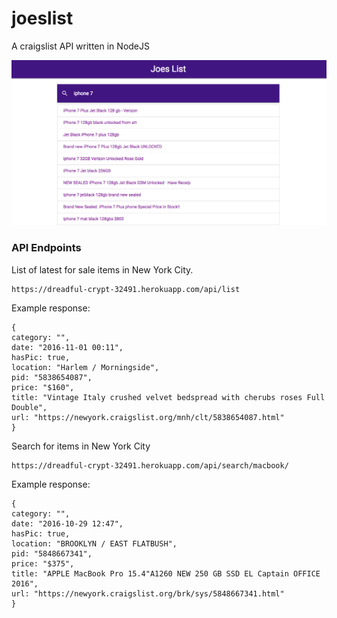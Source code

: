 # joeslist

A craigslist API written in NodeJS

![Alt text](https://raw.githubusercontent.com/anthonydelgado/joeslist/master/screenshot.png)


### API Endpoints

List of latest for sale items in New York City. 

```
https://dreadful-crypt-32491.herokuapp.com/api/list
```
Example response:
```
{
category: "",
date: "2016-11-01 00:11",
hasPic: true,
location: "Harlem / Morningside",
pid: "5838654087",
price: "$160",
title: "Vintage Italy crushed velvet bedspread with cherubs roses Full Double",
url: "https://newyork.craigslist.org/mnh/clt/5838654087.html"
}
```
Search for items in New York City
```
https://dreadful-crypt-32491.herokuapp.com/api/search/macbook/
```
Example response:
```
{
category: "",
date: "2016-10-29 12:47",
hasPic: true,
location: "BROOKLYN / EAST FLATBUSH",
pid: "5848667341",
price: "$375",
title: "APPLE MacBook Pro 15.4"A1260 NEW 250 GB SSD EL Captain OFFICE 2016",
url: "https://newyork.craigslist.org/brk/sys/5848667341.html"
}
```
